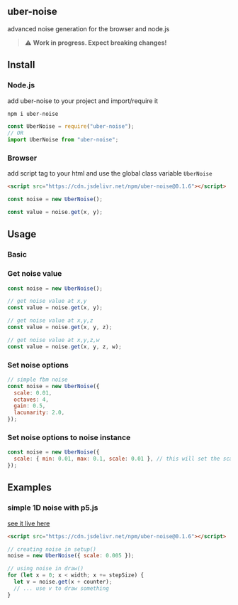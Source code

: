 ## uber-noise

advanced noise generation for the browser and node.js

> :warning: **Work in progress. Expect breaking changes!**

## Install

### Node.js

add uber-noise to your project and import/require it

```bash
npm i uber-noise
```

```javascript
const UberNoise = require("uber-noise");
// OR
import UberNoise from "uber-noise";
```

### Browser

add script tag to your html and use the global class variable `UberNoise`

```html
<script src="https://cdn.jsdelivr.net/npm/uber-noise@0.1.6"></script>
```

```javascript
const noise = new UberNoise();

const value = noise.get(x, y);
```

## Usage

### Basic

### Get noise value

```javascript
const noise = new UberNoise();

// get noise value at x,y
const value = noise.get(x, y);

// get noise value at x,y,z
const value = noise.get(x, y, z);

// get noise value at x,y,z,w
const value = noise.get(x, y, z, w);
```

### Set noise options

```javascript
// simple fbm noise
const noise = new UberNoise({
  scale: 0.01,
  octaves: 4,
  gain: 0.5,
  lacunarity: 2.0,
});
```

### Set noise options to noise instance

```javascript
const noise = new UberNoise({
  scale: { min: 0.01, max: 0.1, scale: 0.01 }, // this will set the scale to a noise instance returning values between 0.01 and 0.1
});
```

## Examples

### simple 1D noise with p5.js

[see it live here](https://flo-bit.github.io/uber-noise/examples/1D/p5-simple-1D-noise.html)

```html
<script src="https://cdn.jsdelivr.net/npm/uber-noise@0.1.6"></script>
```

```javascript
// creating noise in setup()
noise = new UberNoise({ scale: 0.005 });
```

```javascript
// using noise in draw()
for (let x = 0; x < width; x += stepSize) {
  let v = noise.get(x + counter);
  // ... use v to draw something
}
```
